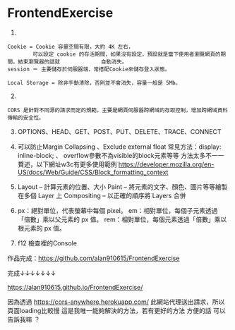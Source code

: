 # FrontendExercise
1.

    Cookie = Cookie 容量空間有限，大約 4K 左右，
            可以設定 cookie 的存活期間，如果沒有設定，預設就是當下使用者瀏覽網頁的期間，結束瀏覽器的話就             自動消失。
    session ＝ 主要儲存於伺服器端，常搭配Cookie來儲存登入狀態。
    
    Local Storage = 除非手動清除，否則並不會消失，容量一般是 5Mb。
2.

    CORS 是針對不同源的請求而定的規範，主要是網頁伺服器跨網域的存取控制，增加跨網域資料傳輸的安全性。
3.   
    OPTIONS、HEAD、GET、POST、PUT、DELETE、TRACE、CONNECT
4.
    可以防止Margin Collapsing 、Exclude external float
    常見方法：display: inline-block; 、 overflow參數不為visible的block元素等等
    方法太多不一一贅述，以下網址w3c有更多使用範例
    https://developer.mozilla.org/en-US/docs/Web/Guide/CSS/Block_formatting_context
    
5.
    Layout – 計算元素的位置、大小
    Paint – 將元素的文字、顏色、圖片等等繪製在多個 Layer 上
    Compositing – 以正確的順序將 Layers 合併
    
6.
    px：絕對單位，代表螢幕中每個 pixel。
    em：相對單位，每個子元素透過「倍數」乘以父元素的 px 值。
    rem：相對單位，每個元素透過「倍數」乘以根元素的 px 值。
    
7.
    f12  檢查裡的Console

作品完成：https://github.com/alan910615/FrontendExercise

完成↓↓↓↓↓↓↓

https://alan910615.github.io/FrontendExercise/

因為透過 https://cors-anywhere.herokuapp.com/ 此網站代理送出請求，所以頁面loading比較慢
這是我唯一能夠解決的方法，若有更好的方法  方便的話  可以告訴我嘛 ？
